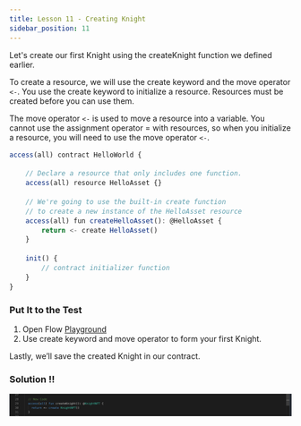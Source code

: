 ```yaml
---
title: Lesson 11 - Creating Knight
sidebar_position: 11
---
```


Let's create our first Knight using the createKnight function we defined earlier.

To create a resource, we will use the create keyword and the move operator `<-`. You use the create keyword to initialize a resource. Resources must be created before you can use them.

The move operator `<-` is used to move a resource into a variable. You cannot use the assignment operator = with resources, so when you initialize a resource, you will need to use the move operator `<-`.

```jsx
access(all) contract HelloWorld {

    // Declare a resource that only includes one function.
    access(all) resource HelloAsset {}

    // We're going to use the built-in create function
    // to create a new instance of the HelloAsset resource
    access(all) fun createHelloAsset(): @HelloAsset {
        return <- create HelloAsset()
    }

    init() {
        // contract initializer function
    }
}
```

### Put It to the Test

1. Open Flow [Playground](https://play.flow.com/)
2. Use create keyword and move operator to form your first Knight.

Lastly, we’ll save the created Knight in our contract.

### Solution !!

![Alt text](image-11.png)
